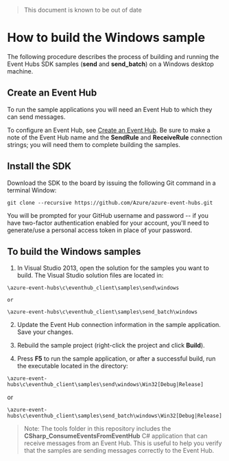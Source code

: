 <properties
	pageTitle="How to build the Windows sample"
	description="Build the Windows sample"
	services="azure-iot"
	documentationCenter=".net"
	authors="sethmanheim"
	manager="timlt"
	editor=""/>

<tags
	ms.service="azure-iot"
	ms.workload="tbd"
	ms.tgt_pltfrm="na"
	ms.devlang="na"
	ms.topic="article"
	ms.date="05/29/2015"
	ms.author="sethm"/>

> This document is known to be out of date

# How to build the Windows sample

The following procedure describes the process of building and running the Event Hubs SDK samples (**send** and **send_batch**) on a Windows desktop machine.

## Create an Event Hub

To run the sample applications you will need an Event Hub to which they can send messages.

To configure an Event Hub, see [Create an Event Hub](./create_event_hub.md). Be sure to make a note of the Event Hub name and the **SendRule** and **ReceiveRule** connection strings; you will need them to complete building the samples.

## Install the SDK
Download the SDK to the board by issuing the following Git command in a terminal Window:

```
git clone --recursive https://github.com/Azure/azure-event-hubs.git
```
You will be prompted for your GitHub username and password -- if you have two-factor authentication enabled for your account, you'll need to generate/use a personal access token in place of your password.

## To build the Windows samples

1) In Visual Studio 2013, open the solution for the samples you want to build. The Visual Studio solution files are located in:
```
\azure-event-hubs\c\eventhub_client\samples\send\windows
```
	or
```
\azure-event-hubs\c\eventhub_client\samples\send_batch\windows
```
2) Update the Event Hub connection information in the sample application. Save your changes.

3) Rebuild the sample project (right-click the project and click **Build**).

3) Press **F5** to run the sample application, or after a successful build, run the executable located in the directory:
```
\azure-event-hubs\c\eventhub_client\samples\send\windows\Win32[Debug|Release]
```
or
```
\azure-event-hubs\c\eventhub_client\samples\send_batch\windows\Win32[Debug|Release]
```
>Note: The tools folder in this repository includes the **CSharp_ConsumeEventsFromEventHub** C# application that can receive messages from an Event Hub. This is useful to help you verify that the samples are sending messages correctly to the Event Hub.
